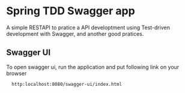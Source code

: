
# Spring TDD Swagger app

A simple RESTAPI to pratice a API developtment using Test-driven development with Swagger, and another good pratices.




## Swagger UI

To open swagger ui, run the application and put following link on your browser

```bash
  http:localhost:8080/swagger-ui/index.html
```

